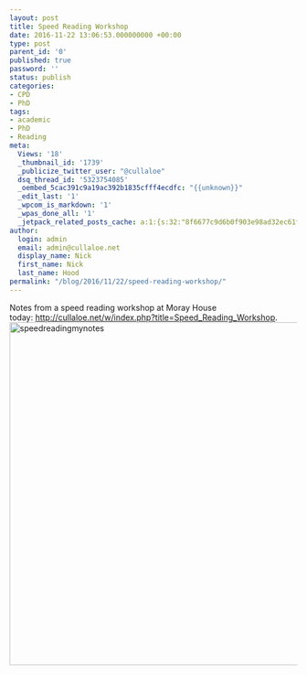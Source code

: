```yaml
---
layout: post
title: Speed Reading Workshop
date: 2016-11-22 13:06:53.000000000 +00:00
type: post
parent_id: '0'
published: true
password: ''
status: publish
categories:
- CPD
- PhD
tags:
- academic
- PhD
- Reading
meta:
  Views: '18'
  _thumbnail_id: '1739'
  _publicize_twitter_user: "@cullaloe"
  dsq_thread_id: '5323754085'
  _oembed_5cac391c9a19ac392b1835cfff4ecdfc: "{{unknown}}"
  _edit_last: '1'
  _wpcom_is_markdown: '1'
  _wpas_done_all: '1'
  _jetpack_related_posts_cache: a:1:{s:32:"8f6677c9d6b0f903e98ad32ec61f8deb";a:2:{s:7:"expires";i:1559906497;s:7:"payload";a:3:{i:0;a:1:{s:2:"id";i:3088;}i:1;a:1:{s:2:"id";i:1868;}i:2;a:1:{s:2:"id";i:2976;}}}}
author:
  login: admin
  email: admin@cullaloe.net
  display_name: Nick
  first_name: Nick
  last_name: Hood
permalink: "/blog/2016/11/22/speed-reading-workshop/"
---
```

<p>Notes from a speed reading workshop at Moray House today: <a href="http://cullaloe.net/w/index.php?title=Speed_Reading_Workshop">http://cullaloe.net/w/index.php?title=Speed_Reading_Workshop</a>.<br />
<a href="http://cullaloe.net/w/index.php?title=Speed_Reading_Workshop"><img class="size-large wp-image-1739 alignleft" src="{{ site.baseurl }}/assets/SpeedReadingMyNotes-e1479819866756-1024x1024.jpg" alt="speedreadingmynotes" width="600" height="600" /></a></p>
